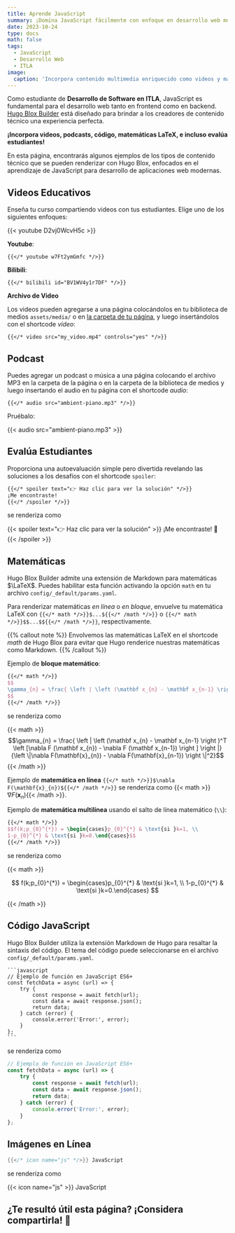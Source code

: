 ```yaml
---
title: Aprende JavaScript
summary: ¡Domina JavaScript fácilmente con enfoque en desarrollo web moderno!
date: 2023-10-24
type: docs
math: false
tags:
  - JavaScript
  - Desarrollo Web
  - ITLA
image:
  caption: 'Incorpora contenido multimedia enriquecido como videos y matemáticas LaTeX'
---
```


Como estudiante de **Desarrollo de Software en ITLA**, JavaScript es fundamental para el desarrollo web tanto en frontend como en backend. [Hugo Blox Builder](https://hugoblox.com) está diseñado para brindar a los creadores de contenido técnico una experiencia perfecta.

**¡Incorpora videos, podcasts, código, matemáticas LaTeX, e incluso evalúa estudiantes!**

En esta página, encontrarás algunos ejemplos de los tipos de contenido técnico que se pueden renderizar con Hugo Blox, enfocados en el aprendizaje de JavaScript para desarrollo de aplicaciones web modernas.

## Videos Educativos

Enseña tu curso compartiendo videos con tus estudiantes. Elige uno de los siguientes enfoques:

{{< youtube D2vj0WcvH5c >}}

**Youtube**:

    {{</* youtube w7Ft2ymGmfc */>}}

**Bilibili**:

    {{</* bilibili id="BV1WV4y1r7DF" */>}}

**Archivo de Video**

Los videos pueden agregarse a una página colocándolos en tu biblioteca de medios `assets/media/` o en [la carpeta de tu página](https://gohugo.io/content-management/page-bundles/), y luego insertándolos con el shortcode _video_:

    {{</* video src="my_video.mp4" controls="yes" */>}}

## Podcast

Puedes agregar un podcast o música a una página colocando el archivo MP3 en la carpeta de la página o en la carpeta de la biblioteca de medios y luego insertando el audio en tu página con el shortcode _audio_:

    {{</* audio src="ambient-piano.mp3" */>}}

Pruébalo:

{{< audio src="ambient-piano.mp3" >}}

## Evalúa Estudiantes

Proporciona una autoevaluación simple pero divertida revelando las soluciones a los desafíos con el shortcode `spoiler`:

```markdown
{{</* spoiler text="👉 Haz clic para ver la solución" */>}}
¡Me encontraste!
{{</* /spoiler */>}}
```

se renderiza como

{{< spoiler text="👉 Haz clic para ver la solución" >}} ¡Me encontraste! 🎉 {{< /spoiler >}}

## Matemáticas

Hugo Blox Builder admite una extensión de Markdown para matemáticas $\LaTeX$. Puedes habilitar esta función activando la opción `math` en tu archivo `config/_default/params.yaml`.

Para renderizar matemáticas _en línea_ o _en bloque_, envuelve tu matemática LaTeX con `{{</* math */>}}$...${{</* /math */>}}` o `{{</* math */>}}$$...$${{</* /math */>}}`, respectivamente.

{{% callout note %}}
Envolvemos las matemáticas LaTeX en el shortcode _math_ de Hugo Blox para evitar que Hugo renderice nuestras matemáticas como Markdown.
{{% /callout %}}

Ejemplo de **bloque matemático**:

```latex
{{</* math */>}}
$$
\gamma_{n} = \frac{ \left | \left (\mathbf x_{n} - \mathbf x_{n-1} \right )^T \left [\nabla F (\mathbf x_{n}) - \nabla F (\mathbf x_{n-1}) \right ] \right |}{\left \|\nabla F(\mathbf{x}_{n}) - \nabla F(\mathbf{x}_{n-1}) \right \|^2}
$$
{{</* /math */>}}
```

se renderiza como

{{< math >}}
$$\gamma_{n} = \frac{ \left | \left (\mathbf x_{n} - \mathbf x_{n-1} \right )^T \left [\nabla F (\mathbf x_{n}) - \nabla F (\mathbf x_{n-1}) \right ] \right |}{\left \|\nabla F(\mathbf{x}_{n}) - \nabla F(\mathbf{x}_{n-1}) \right \|^2}$$
{{< /math >}}

Ejemplo de **matemática en línea** `{{</* math */>}}$\nabla F(\mathbf{x}_{n})${{</* /math */>}}` se renderiza como {{< math >}}$\nabla F(\mathbf{x}_{n})${{< /math >}}.

Ejemplo de **matemática multilínea** usando el salto de línea matemático (`\\`):

```latex
{{</* math */>}}
$$f(k;p_{0}^{*}) = \begin{cases}p_{0}^{*} & \text{si }k=1, \\
1-p_{0}^{*} & \text{si }k=0.\end{cases}$$
{{</* /math */>}}
```

se renderiza como

{{< math >}}

$$
f(k;p_{0}^{*}) = \begin{cases}p_{0}^{*} & \text{si }k=1, \\
1-p_{0}^{*} & \text{si }k=0.\end{cases}
$$

{{< /math >}}

## Código JavaScript

Hugo Blox Builder utiliza la extensión Markdown de Hugo para resaltar la sintaxis del código. El tema del código puede seleccionarse en el archivo `config/_default/params.yaml`.


    ```javascript
    // Ejemplo de función en JavaScript ES6+
    const fetchData = async (url) => {
        try {
            const response = await fetch(url);
            const data = await response.json();
            return data;
        } catch (error) {
            console.error('Error:', error);
        }
    };
    ```

se renderiza como

```javascript
// Ejemplo de función en JavaScript ES6+
const fetchData = async (url) => {
    try {
        const response = await fetch(url);
        const data = await response.json();
        return data;
    } catch (error) {
        console.error('Error:', error);
    }
};
```

## Imágenes en Línea

```go
{{</* icon name="js" */>}} JavaScript
```

se renderiza como

{{< icon name="js" >}} JavaScript

## ¿Te resultó útil esta página? ¡Considera compartirla! 🙌
